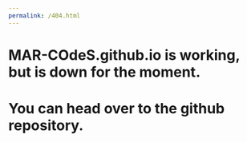 ```yaml
---
permalink: /404.html
---
```


# MAR-COdeS.github.io is working, but is down for the moment.
# You can head over to the github repository.
